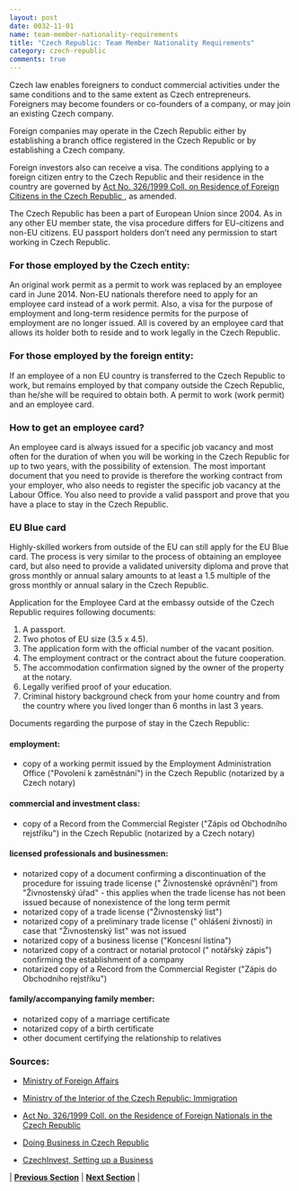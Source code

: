 ```yaml
---
layout: post
date: 0032-11-01
name: team-member-nationality-requirements
title: "Czech Republic: Team Member Nationality Requirements"
category: czech-republic
comments: true
---
```



Czech law enables foreigners to conduct commercial  activities under the same conditions and to the same extent as Czech entrepreneurs. Foreigners may become founders or co-founders of a company, or may join an existing Czech company. 

Foreign companies may operate in the Czech Republic either by establishing a branch office registered in the Czech Republic or by establishing a Czech company. 

Foreign investors also can receive a visa. The conditions applying to a foreign citizen entry to the Czech Republic and their residence in the country are governed by [Act No. 326/1999 Coll. on Residence of Foreign Citizens in the Czech Republic ](http://www.mvcr.cz/mvcren/article/an-up-do-date-version-of-the-act-no-326-1999-coll-on-the-residence-of-foreign-nationals-in-the-czech-republic-564294.aspx ), as amended.

The Czech Republic has been a part of European Union since 2004. As in any other EU member state, the visa procedure differs for EU-citizens and non-EU citizens. EU passport holders don’t need any permission to start working in Czech Republic.

### For those employed by the Czech entity: 

An original work permit as a permit to work was replaced by an employee card in June 2014. Non-EU nationals therefore need to apply for an employee card instead of a work permit. Also, a visa for the purpose of employment and long-term residence permits for the purpose of employment are no longer issued. All is covered by an employee card that allows its holder both to reside and to work legally in the Czech Republic.

### For those employed by the foreign entity:

If an employee of a non EU country is transferred to the Czech Republic to work, but remains employed by that company outside the Czech Republic, than he/she will be required to obtain both. A permit to work (work permit) and an employee card.

### How to get an employee card? ### 

An employee card is always issued for a specific job vacancy and most often for the duration of when you will be working in the Czech Republic for up to two years, with the possibility of extension. The most important document that you need to provide is therefore the working contract from your employer, who also needs to register the specific job vacancy at the Labour Office. You also need to provide a valid passport and prove that you have a place to stay in the Czech Republic.

### EU Blue card

Highly-skilled workers from outside of the EU can still apply for the EU Blue card. The process is very similar to the process of obtaining an employee card, but also need to provide a validated university diploma and prove that gross monthly or annual salary amounts to at least a 1.5 multiple of the gross monthly or annual salary in the Czech Republic.

Application for the Employee Card at the embassy outside of the Czech Republic requires following documents:

1) A passport.
2) Two photos of EU size (3.5 x 4.5).
3) The application form with the official number of the vacant position.
4) The employment contract or the contract about the future cooperation.
5) The accommodation confirmation signed by the owner of the property at the notary.
6) Legally verified proof of your education.
7) Criminal history background check from your home country and from the country where you lived longer than 6 months in last 3 years.

Documents regarding the purpose of stay in the Czech Republic: 

#### employment:
- copy of a working permit issued by the Employment Administration Office ("Povolení k zaměstnání") in the Czech Republic (notarized by a Czech notary)

#### commercial and investment class:
- copy of a Record from the Commercial Register ("Zápis od Obchodního rejstříku") in the Czech Republic (notarized by a Czech notary)

#### licensed professionals and businessmen:
- notarized copy of a document confirming a discontinuation of the procedure for issuing trade license (" Živnostenské oprávnění") from "Živnostenský úřad" - this applies when the trade license has not been issued because of nonexistence of the long term permit
- notarized copy of a trade license ("Živnostenský list")
- notarized copy of a preliminary trade license (" ohlášení živnosti) in case that "Živnostenský list" was not issued
- notarized copy of a business license ("Koncesní listina")
- notarized copy of a contract or notarial protocol (" notářský zápis") confirming the establishment of a company
- notarized copy of a Record from the Commercial Register ("Zápis do Obchodního rejstříku")

#### family/accompanying family member:
- notarized copy of a marriage certificate
- notarized copy of a birth certificate
- other document certifying the relationship to relatives 

### Sources: 

- [Ministry of Foreign Affairs](https://www.mzv.cz/brussels/en/commerce_and_economy/establishing_a_company/index.html)

- [Ministry of the Interior of the Czech Republic: Immigration](http://www.mvcr.cz/mvcren/article/immigration.aspx)

- [Act No. 326/1999 Coll. on the Residence of Foreign Nationals in the Czech Republic](http://www.mvcr.cz/mvcren/article/an-up-do-date-version-of-the-act-no-326-1999-coll-on-the-residence-of-foreign-nationals-in-the-czech-republic-564294.aspx)

- [Doing Business in Czech Republic](http://www.doingbusiness.cz/)

- [CzechInvest, Setting up a Business](https://www.czechinvest.org/en/Doing-business-in-the-Czech-Republic/Setting-up-a-business)





| **[Previous Section]( https://neo-project.github.io/global-blockchain-compliance-hub//czech-republic/czech-republic-registry-requirements.html)** | **[Next Section]( https://neo-project.github.io/global-blockchain-compliance-hub//czech-republic/czech-republic-tax-and-auditing-requirements.html)** |
